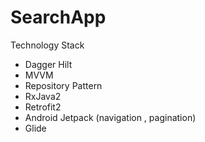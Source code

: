 # SearchApp

Technology Stack

- Dagger Hilt
- MVVM
- Repository Pattern
- RxJava2
- Retrofit2
- Android Jetpack (navigation , pagination)
- Glide
